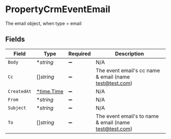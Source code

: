 # PropertyCrmEventEmail

The email object, when type = email


## Fields

| Field                                                    | Type                                                     | Required                                                 | Description                                              |
| -------------------------------------------------------- | -------------------------------------------------------- | -------------------------------------------------------- | -------------------------------------------------------- |
| `Body`                                                   | **string*                                                | :heavy_minus_sign:                                       | N/A                                                      |
| `Cc`                                                     | []*string*                                               | :heavy_minus_sign:                                       | The event email's cc name & email (name <test@test.com>) |
| `CreatedAt`                                              | [*time.Time](https://pkg.go.dev/time#Time)               | :heavy_minus_sign:                                       | N/A                                                      |
| `From`                                                   | **string*                                                | :heavy_minus_sign:                                       | N/A                                                      |
| `Subject`                                                | **string*                                                | :heavy_minus_sign:                                       | N/A                                                      |
| `To`                                                     | []*string*                                               | :heavy_minus_sign:                                       | The event email's to name & email (name <test@test.com>) |